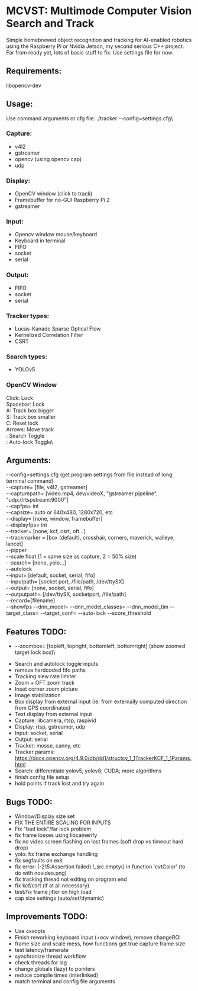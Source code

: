 # MCVST: Multimode Computer Vision Search and Track
Simple homebrewed object recognition and tracking for AI-enabled robotics using the Raspberry Pi or Nvidia Jetson, my second serious C++ project. \
Far from ready yet, lots of basic stuff to fix. Use settings file for now.

## Requirements:
libopencv-dev

## Usage:
Use command arguments or cfg file: ./tracker --config=settings.cfg\

### Capture:
* v4l2 
* gstreamer
* opencv (using opencv cap)
* udp

### Display:
* OpenCV window (click to track)
* Framebuffer for no-GUI Raspberry Pi 2
* gstreamer

### Input:
* Opencv window mouse/keyboard
* Keyboard in terminal
* FIFO
* socket
* serial

### Output:
* FIFO
* socket
* serial

### Tracker types:
* Lucas-Kanade Sparse Optical Flow
* Kernelized Correlation Filter
* CSRT

### Search types:
* YOLOv5

### OpenCV Window
Click: Lock\
Spacebar: Lock\
A: Track box bigger\
S: Track box smaller\
C: Reset lock\
Arrows: Move track\
 : Search Toggle\
 : Auto-lock Toggle\

## Arguments:
--config=settings.cfg (get program settings from file instead of long terminal command)\
--capture= [file, v4l2, gstreamer]\
--capturepath= [video.mp4, dev/videoX, "gstreamer pipeline", "udp://rtspstream:9000"]\
--capfps= int\
--capsize= auto or 640x480, 1280x720, etc\
--display= [none, window, framebuffer]\
--displayfps= int\
--tracker= [none, kcf, csrt, oft...]\
--trackmarker = [box (default), crosshair, corners, maverick, walleye, lancet]\
--pipper\
--scale float (1 = same size as capture, 2 = 50% size)\
--search= [none, yolo...]\
--autolock\
--input= [default, socket, serial, fifo]\
--inputpath= [socket port, /file/path, /dev/ttySX]\
--output= [none, socket, serial, fifo]\
--outputpath= [/dev/ttySX, socketport, /file/path]\
--record=[filename]\
--showfps
--dnn_model=
--dnn_model_classes=
--dnn_model_tim
--target_class=
--target_conf=
--auto-lock
--score_threshold

## Features TODO:
* --zoombox= [topleft, topright, bottomleft, bottomright] (show zoomed target lock box)\
- Search and autolock toggle inputs
- remove hardcoded fifo paths
- Tracking slew rate limiter
- Zoom + OFT zoom track
- Inset corner zoom picture
- Image stabilization
- Box display from external input (ie: from externally computed direction from GPS coordinates)
- Text display from external input 
- Capture: libcamera, rtsp, raspivid
- Display: rtsp, gstreamer, udp
- Input: socket, serial
- Output: serial
- Tracker: mosse, canny, etc
- Tracker params: https://docs.opencv.org/4.9.0/db/dd1/structcv_1_1TrackerKCF_1_1Params.html
- Search: differentiate yolov5, yolov8; CUDA; more algorithms
- finish config file setup
- hold points if track lost and try again

## Bugs TODO:
- Window/Display size set
- FIX THE ENTIRE SCALING FOR INPUTS
- Fix "bad lock"/far lock problem
- fix frame losses using libcamerify
- fix no video screen flashing on lost frames (soft drop vs timeout hard drop)
- yolo:
    fix frame exchange handling
- fix segfaults on exit
- fix error: (-215:Assertion failed) !_src.empty() in function 'cvtColor' (to do with novideo.png)
- fix tracking thread not exiting on program end
- fix kcf/csrt (if at all necessary)
- test/fix frame jitter on high load
- cap size settings (auto/set/dynamic)

## Improvements TODO:
- Use cxxopts
- Finish reworking keyboard input (+ocv window), remove changeROI
- frame size and scale mess, how functions get true capture frame size
- test latency/framerate
- synchronize thread workflow
- check threads for lag
- change globals (lazy) to pointers
- reduce compile times (interlinked)
- match terminal and config file arguments

